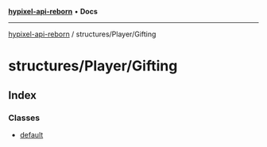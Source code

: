 [**hypixel-api-reborn**](../../../README.md) • **Docs**

***

[hypixel-api-reborn](../../../modules.md) / structures/Player/Gifting

# structures/Player/Gifting

## Index

### Classes

- [default](classes/default.md)
